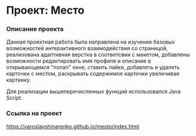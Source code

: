 # Проект: Место

### Описание проекта

Данная проектная работа была направлена на изучение базовых возможностей интерактивного взаимодействия
со страницой, реализована адаптивная верстка в соответсвии с макетом, добавлены возможности редактировать
имя профиля и описание в открывающемся "попап" окне, ставить лайки, добавлять и удалять карточки с местом,
раскрывать содержимое карточки увеличивая картинку.

Для реализации вышеперечисленных функций использовался Java Script.

### Ссылка на проект

https://yaroslavshinarenko.github.io/mesto/index.html
